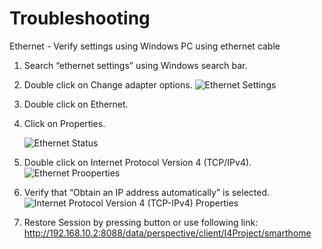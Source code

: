 # Troubleshooting
Ethernet - Verify settings using Windows PC using ethernet cable
1. Search “ethernet settings” using Windows search bar.
2. Double click on Change adapter options.
   ![Ethernet Settings](https://github.com/user-attachments/assets/405834df-6ddc-40ef-93c7-ccc00f8f6d7a)
3. Double click on Ethernet.
4. Click on Properties.
   
   ![Ethernet Status](https://github.com/user-attachments/assets/e105e93d-9ab3-4ca1-9910-3e4b6637564c)

6. Double click on Internet Protocol Version 4 (TCP/IPv4).
![Ethernet Prooperties](https://github.com/user-attachments/assets/62cd93aa-09f8-46f5-a0b1-928f7255cc72)
7. Verify that “Obtain an IP address automatically” is selected.
![Internet Protocol Version 4 (TCP-IPv4) Properties](https://github.com/user-attachments/assets/4287082b-46f7-495e-994e-c55a2cc08b14)
8. Restore Session by pressing button or use following link: http://192.168.10.2:8088/data/perspective/client/I4Project/smarthome 


